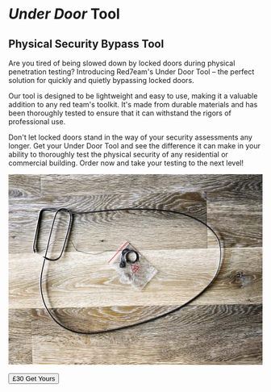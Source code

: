 # *Under Door* Tool
## Physical Security Bypass Tool

Are you tired of being slowed down by locked doors during physical penetration testing? Introducing Red7eam's Under Door Tool – the perfect solution for quickly and quietly bypassing locked doors.

Our tool is designed to be lightweight and easy to use, making it a valuable addition to any red team's toolkit. It's made from durable materials and has been thoroughly tested to ensure that it can withstand the rigors of professional use.

Don't let locked doors stand in the way of your security assessments any longer. Get your Under Door Tool and see the difference it can make in your ability to thoroughly test the physical security of any residential or commercial building. Order now and take your testing to the next level! 

![UnderDoorTool](/images/underdoortool1.jpg)

<form action="https://www.paypal.com/cgi-bin/webscr" method="post" target="_blank">
  <input type="hidden" name="cmd" value="_s-xclick" />
  <input type="hidden" name="hosted_button_id" value="UVBY86A2LASLY" />
  <input type="hidden" name="currency_code" value="GBP" />
  <input type="submit" value="£30 Get Yours" name="submit" alt="PayPal – The safer, easier way to pay online!">
</form>
